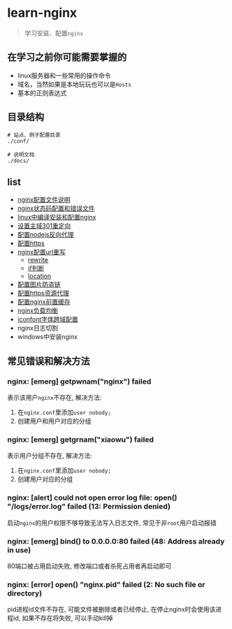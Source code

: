 # learn-nginx

> 学习安装、配置`nginx`

## 在学习之前你可能需要掌握的

* linux服务器和一些常用的操作命令
* 域名，当然如果是本地玩玩也可以是`Hosts`
* 基本的正则表达式

## 目录结构

```
# 站点、例子配置目录
./conf/

# 说明文档
./docs/
```

## list

* [nginx配置文件说明](docs/conf.md)
* [nginx状态码配置和错误文件](docs/status.md)
* [linux中编译安装和配置nginx](https://xuexb.com/html/linuxzhong-bian-yi-an-zhuang-he-pei-zhi-nginx.html)
* [设置主域301重定向](docs/domain.md)
* [配置nodejs反向代理](docs/nodejs-proxy.md)
* [配置https](docs/https.md)
* [nginx配置url重写](docs/url.md)
    * [rewrite](docs/url.md#rewrite)
    * [if判断](docs/url.md#if判断)
    * [location](docs/url.md#location)
* [配置图片防盗链](docs/invalid_referer.md)
* [配置https资源代理](docs/proxy.md)
* [配置nginx前置缓存](docs/cache.md)
* [nginx负载均衡](docs/upstream.md)
* [iconfont字体跨域配置](docs/iconfont.md)
* nginx日志切割
* windows中安装nginx

## 常见错误和解决方法

### nginx: [emerg] getpwnam("nginx") failed

表示该用户`nginx`不存在, 解决方法:

1. 在`nginx.conf`里添加`user nobody;`
2. 创建用户和用户对应的分组


### nginx: [emerg] getgrnam("xiaowu") failed

表示用户分组不存在, 解决方法:

1. 在`nginx.conf`里添加`user nobody;`
2. 创建用户对应的分组

### nginx: [alert] could not open error log file: open() "/logs/error.log" failed (13: Permission denied)

启动`nginx`的用户权限不够导致无法写入日志文件, 常见于非`root`用户启动报错

### nginx: [emerg] bind() to 0.0.0.0:80 failed (48: Address already in use)

80端口被占用启动失败, 修改端口或者杀死占用者再启动即可

### nginx: [error] open() "nginx.pid" failed (2: No such file or directory)

pid进程id文件不存在, 可能文件被删除或者已经停止, 在停止nginx时会使用该进程id, 如果不存在将失败, 可以手动kill掉

